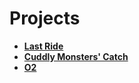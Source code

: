 <h1>Projects</h1>
<ul>
  <li><b><a href="https://github.com/samarancona/PortFolio/blob/main/Projects/Hexogun.md"> Last Ride </b></a></li>
  <li><b><a href="https://github.com/samarancona/PortFolio/blob/main/Projects/PiratesTail's.md"> Cuddly Monsters' Catch </b></a></li>
  <li><b><a href="https://github.com/samarancona/PortFolio/blob/main/Projects/Spirates.md"> O2 </b></a></li>
</ul>

